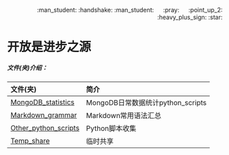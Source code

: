 <p align = "right"> :man_student: :handshake: :man_student:  &emsp; :pray: &emsp; :point_up_2: :heavy_plus_sign: :star: </p>  

# 开放是进步之源

##### 文件(夹)介绍：

|文件(夹)|简介|
|:----|:----|
|[MongoDB_statistics][MongoDB_statistics]|MongoDB日常数据统计python_scripts|
|[Markdown_grammar][Markdown_grammar]|Markdown常用语法汇总|
|[Other_python_scripts][Other_python_scripts]|Python脚本收集|
|[Temp_share][Temp_share]|临时共享|












[MongoDB_statistics]:https://github.com/446020169/open/tree/master/MongoDB_statistics
[Other_python_scripts]:https://github.com/446020169/open/tree/master/Other_python_scripts
[Temp_share]:https://github.com/446020169/open/tree/master/Temp_share
[Markdown_grammar]:https://github.com/446020169/open/blob/master/Markdown_grammar.md
